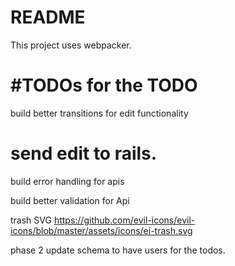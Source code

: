# README

This project uses webpacker.

#TODOs for the TODO
==============================

build better transitions for edit functionality

send edit to rails.
=============================

build error handling for apis

build better validation for Api

trash SVG
https://github.com/evil-icons/evil-icons/blob/master/assets/icons/ei-trash.svg

phase 2
update schema to have users for the todos.

